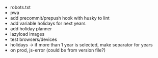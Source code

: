 - robots.txt
- pwa
- add precommit/prepush hook with husky to lint
- add variable holidays for next years
- add holiday planner
- lazyload images
- test browsers/devices
- holidays -> if more than 1 year is selected, make separator for years
- on  prod, js-error (could be from version file?)
